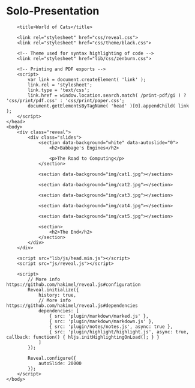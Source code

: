 # Solo-Presentation

<!doctype html>
<html>
	<head>
		<meta charset="utf-8">
		<meta name="viewport" content="width=device-width, initial-scale=1.0, maximum-scale=1.0, user-scalable=no">

		<title>World of Cats</title>

		<link rel="stylesheet" href="css/reveal.css">
		<link rel="stylesheet" href="css/theme/black.css">

		<!-- Theme used for syntax highlighting of code -->
		<link rel="stylesheet" href="lib/css/zenburn.css">

		<!-- Printing and PDF exports -->
		<script>
			var link = document.createElement( 'link' );
			link.rel = 'stylesheet';
			link.type = 'text/css';
			link.href = window.location.search.match( /print-pdf/gi ) ? 'css/print/pdf.css' : 'css/print/paper.css';
			document.getElementsByTagName( 'head' )[0].appendChild( link );
		</script>
	</head>
	<body>
		<div class="reveal">
			<div class="slides">
				<section data-background="white" data-autoslide="0">
					<h2>Babbage's Engines</h2>
					
					<p>The Road to Computing</p>
				</section>
				
				<section data-background="img/cat1.jpg"></section>
				
				<section data-background="img/cat2.jpg"></section>
				
				<section data-background="img/cat3.jpg"></section>
				
				<section data-background="img/cat4.jpg"></section>
				
				<section data-background="img/cat5.jpg"></section>
				
				<section>
					<h2>The End</h2>
				</section>								
			</div>
		</div>

		<script src="lib/js/head.min.js"></script>
		<script src="js/reveal.js"></script>

		<script>
			// More info https://github.com/hakimel/reveal.js#configuration
			Reveal.initialize({
				history: true,
				// More info https://github.com/hakimel/reveal.js#dependencies
				dependencies: [
					{ src: 'plugin/markdown/marked.js' },
					{ src: 'plugin/markdown/markdown.js' },
					{ src: 'plugin/notes/notes.js', async: true },
					{ src: 'plugin/highlight/highlight.js', async: true, callback: function() { hljs.initHighlightingOnLoad(); } }
				]
			});
			
			Reveal.configure({
				autoSlide: 20000
			});
		</script>
	</body>
</html>
